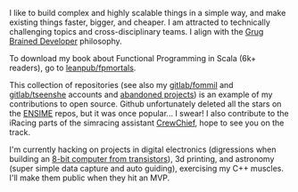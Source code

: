 I like to build complex and highly scalable things in a simple way, and make existing things faster, bigger, and cheaper. I am attracted to technically challenging topics and cross-disciplinary teams. I align with the [Grug Brained Developer](https://grugbrain.dev/) philosophy.

To download my book about Functional Programming in Scala (6k+ readers), go to [leanpub/fpmortals](https://leanpub.com/fpmortals).

This collection of repositories (see also my [gitlab/fommil](https://gitlab.com/fommil/) and [gitlab/tseenshe](https://gitlab.com/tseenshe) accounts and [abandoned projects](https://gitlab.com/fommil/attic)) is an example of my contributions to open source. Github unfortunately deleted all the stars on the [ENSIME](https://ensime.github.io/) repos, but it was once popular... I swear! I also contribute to the iRacing parts of the simracing assistant [CrewChief](https://gitlab.com/mr_belowski/CrewChiefV4/), hope to see you on the track.

I'm currently hacking on projects in digital electronics (digressions when building an [8-bit computer from transistors](https://www.youtube.com/playlist?list=PLowKtXNTBypGqImE405J2565dvjafglHU)), 3d printing, and astronomy (super simple data capture and auto guiding), exercising my C++ muscles. I'll make them public when they hit an MVP.

<!--
**fommil/fommil** is a ✨ _special_ ✨ repository because its `README.md` (this file) appears on your GitHub profile.

Here are some ideas to get you started:

- 🔭 I’m currently working on ...
- 🌱 I’m currently learning ...
- 👯 I’m looking to collaborate on ...
- 🤔 I’m looking for help with ...
- 💬 Ask me about ...
- 📫 How to reach me: ...
- 😄 Pronouns: ...
- ⚡ Fun fact: ...
-->

